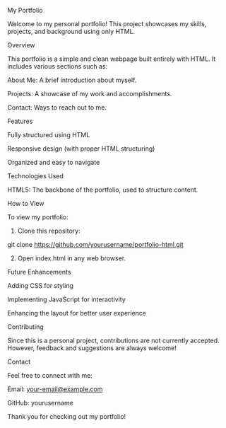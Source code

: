 My Portfolio

Welcome to my personal portfolio! This project showcases my skills, projects, and background using only HTML.

Overview

This portfolio is a simple and clean webpage built entirely with HTML. It includes various sections such as:

About Me: A brief introduction about myself.

Projects: A showcase of my work and accomplishments.

Contact: Ways to reach out to me.


Features

Fully structured using HTML

Responsive design (with proper HTML structuring)

Organized and easy to navigate


Technologies Used

HTML5: The backbone of the portfolio, used to structure content.


How to View

To view my portfolio:

1. Clone this repository:

git clone https://github.com/yourusername/portfolio-html.git


2. Open index.html in any web browser.



Future Enhancements

Adding CSS for styling

Implementing JavaScript for interactivity

Enhancing the layout for better user experience


Contributing

Since this is a personal project, contributions are not currently accepted. However, feedback and suggestions are always welcome!

Contact

Feel free to connect with me:

Email: your-email@example.com

GitHub: yourusername


Thank you for checking out my portfolio!

